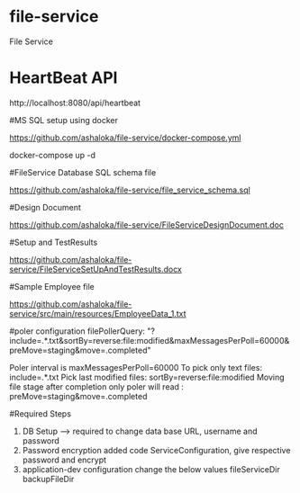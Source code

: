# file-service

File Service


# HeartBeat API

http://localhost:8080/api/heartbeat

#MS SQL setup using docker

https://github.com/ashaloka/file-service/docker-compose.yml

docker-compose up -d

#FileService Database SQL schema file

https://github.com/ashaloka/file-service/file_service_schema.sql

#Design Document

https://github.com/ashaloka/file-service/FileServiceDesignDocument.doc

#Setup and TestResults

https://github.com/ashaloka/file-service/FileServiceSetUpAndTestResults.docx

#Sample Employee file

https://github.com/ashaloka/file-service/src/main/resources/EmployeeData_1.txt

#poler configuration
filePollerQuery: "?include=.*.txt&sortBy=reverse:file:modified&maxMessagesPerPoll=60000&preMove=staging&move=.completed"

Poler interval is maxMessagesPerPoll=60000
To pick only text files: include=.*.txt
Pick last modified files: sortBy=reverse:file:modified
Moving file stage after completion only poler will read : preMove=staging&move=.completed

#Required Steps
1. DB Setup --> required to change data base URL, username and password
2. Password encryption added code ServiceConfiguration, give respective password and encrypt   
3. application-dev configuration change the below values
   fileServiceDir
   backupFileDir
   
   